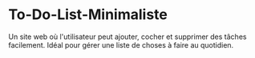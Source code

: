 # To-Do-List-Minimaliste
Un site web où l'utilisateur peut ajouter, cocher et supprimer des tâches facilement. Idéal pour gérer une liste de choses à faire au quotidien.
